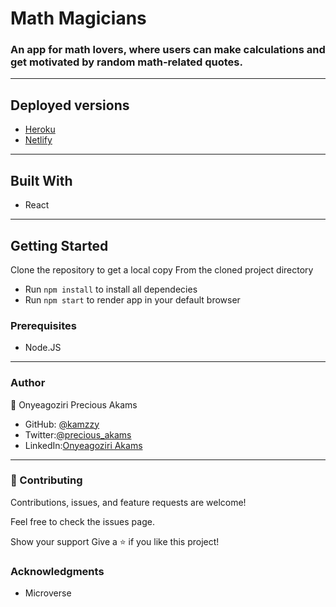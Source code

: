 # Math Magicians
### An app for math lovers, where users can make calculations and get motivated by random math-related quotes.
***
## Deployed versions
* [Heroku](https://kamzzy-math-magicians-react.herokuapp.com/)
* [Netlify](https://kamzzy-math-magician.netlify.app/)
 ***
## Built With
* React
***
## Getting Started

Clone the repository to get a local copy
From the cloned project directory
* Run `npm install` to install all dependecies
* Run `npm start` to render app in your default browser

### Prerequisites
* Node.JS
***
### Author

👤 Onyeagoziri Precious Akams

* GitHub: [@kamzzy](https://github.com/kamzzy)
* Twitter:[@precious_akams](https://twitter.com/precious_akams)
* LinkedIn:[Onyeagoziri Akams](https://www.linkedin.com/in/onyeagoziri-akams/)
***
### 🤝 Contributing
Contributions, issues, and feature requests are welcome!

Feel free to check the issues page.

Show your support
Give a ⭐️ if you like this project!

### Acknowledgments
* Microverse
